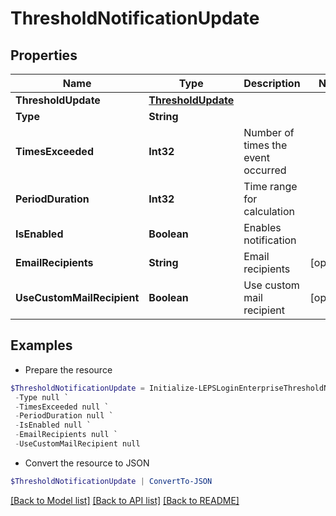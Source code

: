 # ThresholdNotificationUpdate
## Properties

Name | Type | Description | Notes
------------ | ------------- | ------------- | -------------
**ThresholdUpdate** | [**ThresholdUpdate**](ThresholdUpdate.md) |  | 
**Type** | **String** |  | 
**TimesExceeded** | **Int32** | Number of times the event occurred | 
**PeriodDuration** | **Int32** | Time range for calculation | 
**IsEnabled** | **Boolean** | Enables notification | 
**EmailRecipients** | **String** | Email recipients | [optional] 
**UseCustomMailRecipient** | **Boolean** | Use custom mail recipient | [optional] 

## Examples

- Prepare the resource
```powershell
$ThresholdNotificationUpdate = Initialize-LEPSLoginEnterpriseThresholdNotificationUpdate  -ThresholdUpdate null `
 -Type null `
 -TimesExceeded null `
 -PeriodDuration null `
 -IsEnabled null `
 -EmailRecipients null `
 -UseCustomMailRecipient null
```

- Convert the resource to JSON
```powershell
$ThresholdNotificationUpdate | ConvertTo-JSON
```

[[Back to Model list]](../README.md#documentation-for-models) [[Back to API list]](../README.md#documentation-for-api-endpoints) [[Back to README]](../README.md)

